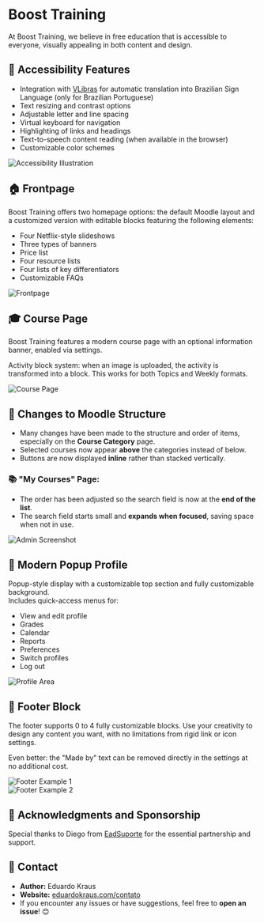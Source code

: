 # Boost Training

At Boost Training, we believe in free education that is accessible to everyone, visually appealing in both content and design.

## 🔧 Accessibility Features

- Integration with [VLibras](https://www.gov.br/governodigital/pt-br/acessibilidade-e-usuario/vlibras) for automatic translation into Brazilian Sign Language (only for Brazilian Portuguese)
- Text resizing and contrast options
- Adjustable letter and line spacing
- Virtual keyboard for navigation
- Highlighting of links and headings
- Text-to-speech content reading (when available in the browser)
- Customizable color schemes

![Accessibility Illustration](https://eduardokraus.com/logos/theme_eadflix/acessibilidade.png)

## 🏠 Frontpage

Boost Training offers two homepage options: the default Moodle layout and a customized version with editable blocks featuring the following elements:

- Four Netflix-style slideshows
- Three types of banners
- Price list
- Four resource lists
- Four lists of key differentiators
- Customizable FAQs

![Frontpage](https://eduardokraus.com/logos/theme_eadflix/frontpage.png)

## 🎓 Course Page

Boost Training features a modern course page with an optional information banner, enabled via settings.

Activity block system: when an image is uploaded, the activity is transformed into a block. This works for both Topics and Weekly formats.

![Course Page](https://eduardokraus.com/logos/theme_boost_training/curso.png)

## 🧱 Changes to Moodle Structure

- Many changes have been made to the structure and order of items, especially on the **Course Category** page.
- Selected courses now appear **above** the categories instead of below.
- Buttons are now displayed **inline** rather than stacked vertically.

### 📚 "My Courses" Page:

- The order has been adjusted so the search field is now at the **end of the list**.
- The search field starts small and **expands when focused**, saving space when not in use.

![Admin Screenshot](https://eduardokraus.com/logos/theme_boost_training/admin.png)

## 👤 Modern Popup Profile

Popup-style display with a customizable top section and fully customizable background.  
Includes quick-access menus for:

- View and edit profile
- Grades
- Calendar
- Reports
- Preferences
- Switch profiles
- Log out

![Profile Area](https://eduardokraus.com/logos/theme_boost_training/perfil.png)

## 🔻 Footer Block

The footer supports 0 to 4 fully customizable blocks. Use your creativity to design any content you want, with no limitations from rigid link or icon settings.

Even better: the "Made by" text can be removed directly in the settings at no additional cost.

![Footer Example 1](https://eduardokraus.com/logos/theme_boost_training/rodape-1.png)  
![Footer Example 2](https://eduardokraus.com/logos/theme_boost_training/rodape-2.png)

## 🙏 Acknowledgments and Sponsorship

Special thanks to Diego from [EadSuporte](https://www.eadsuporte.com.br/) for the essential partnership and support.

## 📧 Contact

- **Author:** Eduardo Kraus
- **Website:** [eduardokraus.com/contato](https://eduardokraus.com/contato)
- If you encounter any issues or have suggestions, feel free to **open an issue**! 😊
